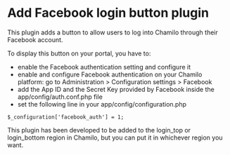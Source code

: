 Add Facebook login button plugin
===

This plugin adds a button to allow users to log into Chamilo through their Facebook account.

To display this button on your portal, you have to:
 
* enable the Facebook authentication setting and configure it
* enable and configure Facebook authentication on your Chamilo platform: go to Administration > Configuration settings > Facebook
* add the App ID and the Secret Key provided by Facebook inside the app/config/auth.conf.php file
* set the following line in your app/config/configuration.php
```
$_configuration['facebook_auth'] = 1;
```

This plugin has been developed to be added to the login_top or login_bottom region in Chamilo, but you can put it in whichever region you want.
